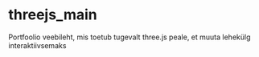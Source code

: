 # threejs_main
Portfoolio veebileht, mis toetub tugevalt three.js peale, et muuta lehekülg interaktiivsemaks
